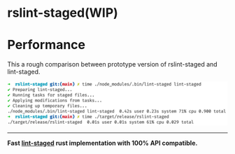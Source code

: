 # rslint-staged(WIP)

# Performance

This a rough comparison between prototype version of rslint-staged and lint-staged.

![comparison](./docs/perf.jpg)

---

__Fast [lint-staged](https://github.com/okonet/lint-staged) rust implementation with 100% API compatible.__
